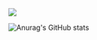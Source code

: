<a href="https://github.com/anuraghazra/github-readme-stats">
  <!-- Change the `github-readme-stats.anuraghazra1.vercel.app` to `github-readme-stats.vercel.app`  -->
  <img align="center" src="https://github-readme-stats.anuraghazra1.vercel.app/api/top-langs/?username=rromulofer&layout=compact&theme=midnight-purple" />
</a>

![Anurag's GitHub stats](https://github-readme-stats.vercel.app/api?username=anuraghazra&show_icons=true&theme=midnight-purple)

